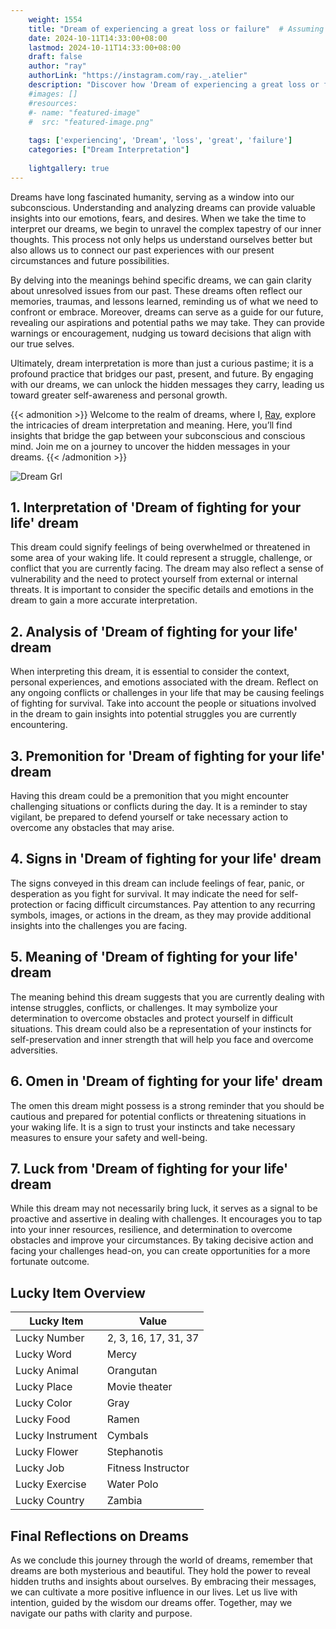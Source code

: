 ```yaml
---
    weight: 1554
    title: "Dream of experiencing a great loss or failure"  # Assuming 'title' column exists
    date: 2024-10-11T14:33:00+08:00
    lastmod: 2024-10-11T14:33:00+08:00
    draft: false
    author: "ray"
    authorLink: "https://instagram.com/ray._.atelier"
    description: "Discover how 'Dream of experiencing a great loss or failure' can interpret your future and uncover its significant meanings in your life."
    #images: []
    #resources:
    #- name: "featured-image"
    #  src: "featured-image.png"
    
    tags: ['experiencing', 'Dream', 'loss', 'great', 'failure']
    categories: ["Dream Interpretation"]
    
    lightgallery: true
---
```

    
Dreams have long fascinated humanity, serving as a window into our subconscious. Understanding and analyzing dreams can provide valuable insights into our emotions, fears, and desires. When we take the time to interpret our dreams, we begin to unravel the complex tapestry of our inner thoughts. This process not only helps us understand ourselves better but also allows us to connect our past experiences with our present circumstances and future possibilities.

By delving into the meanings behind specific dreams, we can gain clarity about unresolved issues from our past. These dreams often reflect our memories, traumas, and lessons learned, reminding us of what we need to confront or embrace. Moreover, dreams can serve as a guide for our future, revealing our aspirations and potential paths we may take. They can provide warnings or encouragement, nudging us toward decisions that align with our true selves.

Ultimately, dream interpretation is more than just a curious pastime; it is a profound practice that bridges our past, present, and future. By engaging with our dreams, we can unlock the hidden messages they carry, leading us toward greater self-awareness and personal growth.

{{< admonition >}}
Welcome to the realm of dreams, where I, [Ray](https://instagram.com/ray._.atelier), explore the intricacies of dream interpretation and meaning. Here, you’ll find insights that bridge the gap between your subconscious and conscious mind. Join me on a journey to uncover the hidden messages in your dreams.
{{< /admonition >}}

![Dream Grl](https://cdn.pixabay.com/photo/2017/11/02/03/35/gothic-2910057_1280.jpg "Dream Grl")

## 1. Interpretation of 'Dream of fighting for your life' dream

This dream could signify feelings of being overwhelmed or threatened in some area of your waking life. It could represent a struggle, challenge, or conflict that you are currently facing. The dream may also reflect a sense of vulnerability and the need to protect yourself from external or internal threats. It is important to consider the specific details and emotions in the dream to gain a more accurate interpretation.

## 2. Analysis of 'Dream of fighting for your life' dream

When interpreting this dream, it is essential to consider the context, personal experiences, and emotions associated with the dream. Reflect on any ongoing conflicts or challenges in your life that may be causing feelings of fighting for survival. Take into account the people or situations involved in the dream to gain insights into potential struggles you are currently encountering.

## 3. Premonition for 'Dream of fighting for your life' dream

Having this dream could be a premonition that you might encounter challenging situations or conflicts during the day. It is a reminder to stay vigilant, be prepared to defend yourself or take necessary action to overcome any obstacles that may arise.

## 4. Signs in 'Dream of fighting for your life' dream

The signs conveyed in this dream can include feelings of fear, panic, or desperation as you fight for survival. It may indicate the need for self-protection or facing difficult circumstances. Pay attention to any recurring symbols, images, or actions in the dream, as they may provide additional insights into the challenges you are facing.

## 5. Meaning of 'Dream of fighting for your life' dream

The meaning behind this dream suggests that you are currently dealing with intense struggles, conflicts, or challenges. It may symbolize your determination to overcome obstacles and protect yourself in difficult situations. This dream could also be a representation of your instincts for self-preservation and inner strength that will help you face and overcome adversities.

## 6. Omen in 'Dream of fighting for your life' dream

The omen this dream might possess is a strong reminder that you should be cautious and prepared for potential conflicts or threatening situations in your waking life. It is a sign to trust your instincts and take necessary measures to ensure your safety and well-being.

## 7. Luck from 'Dream of fighting for your life' dream

While this dream may not necessarily bring luck, it serves as a signal to be proactive and assertive in dealing with challenges. It encourages you to tap into your inner resources, resilience, and determination to overcome obstacles and improve your circumstances. By taking decisive action and facing your challenges head-on, you can create opportunities for a more fortunate outcome.

## Lucky Item Overview
| Lucky Item          | Value              |
|---------------|--------------------|
| Lucky Number        | 2, 3, 16, 17, 31, 37  |
| Lucky Word          | Mercy |
| Lucky Animal        | Orangutan |
| Lucky Place         | Movie theater     |
| Lucky Color         | Gray     |
| Lucky Food          | Ramen      |
| Lucky Instrument    | Cymbals |
| Lucky Flower        | Stephanotis    |
| Lucky Job           | Fitness Instructor       |
| Lucky Exercise      | Water Polo  |
| Lucky Country       | Zambia    |


##  Final Reflections on Dreams

As we conclude this journey through the world of dreams, remember that dreams are both mysterious and beautiful. They hold the power to reveal hidden truths and insights about ourselves. By embracing their messages, we can cultivate a more positive influence in our lives. Let us live with intention, guided by the wisdom our dreams offer. Together, may we navigate our paths with clarity and purpose.
